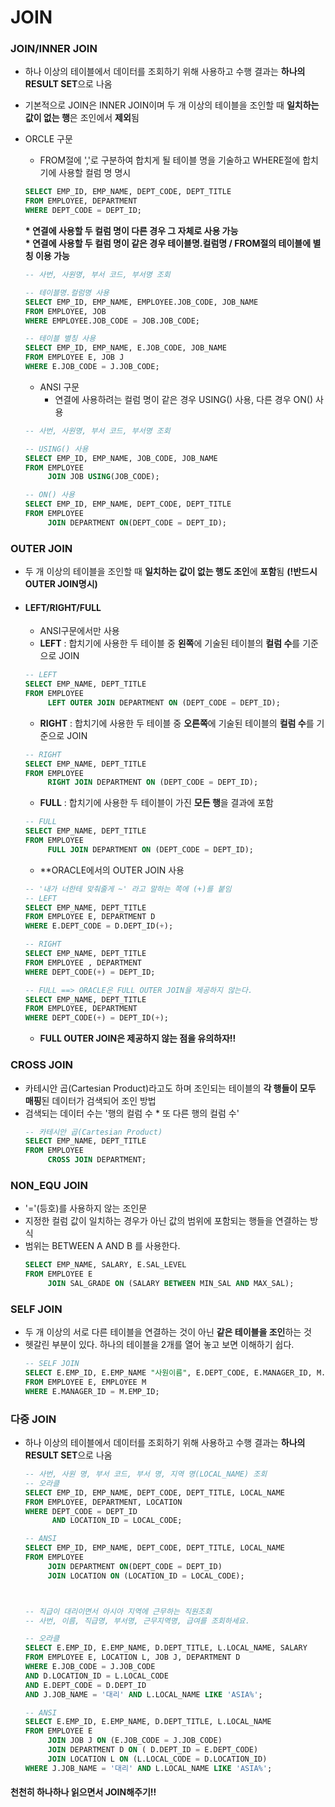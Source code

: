 # JOIN

### JOIN/INNER JOIN
+ 하나 이상의 테이블에서 데이터를 조회하기 위해 사용하고 수행 결과는 **하나의 RESULT SET**으로 나옴
+ 기본적으로 JOIN은 INNER JOIN이며 두 개 이상의 테이블을 조인할 때 **일치하는 값이 없는 행**은 조인에서 **제외**됨
+ ORCLE 구문
  + FROM절에 ','로 구분하여 합치게 될 테이블 명을 기술하고 WHERE절에 합치기에 사용할 컬럼 명 명시
    >
  ```SQL
  SELECT EMP_ID, EMP_NAME, DEPT_CODE, DEPT_TITLE
  FROM EMPLOYEE, DEPARTMENT
  WHERE DEPT_CODE = DEPT_ID;
  ```
  **\* 연결에 사용할 두 컬럼 명이 다른 경우 그 자체로 사용 가능**  
  **\* 연결에 사용할 두 컬럼 명이 같은 경우 테이블명.컬럼명 / FROM절의 테이블에 별칭 이용 가능**
    >
  ```SQL
  -- 사번, 사원명, 부서 코드, 부서명 조회
  
  -- 테이블명.컬럼명 사용
  SELECT EMP_ID, EMP_NAME, EMPLOYEE.JOB_CODE, JOB_NAME
  FROM EMPLOYEE, JOB
  WHERE EMPLOYEE.JOB_CODE = JOB.JOB_CODE;

  -- 테이블 별칭 사용
  SELECT EMP_ID, EMP_NAME, E.JOB_CODE, JOB_NAME
  FROM EMPLOYEE E, JOB J
  WHERE E.JOB_CODE = J.JOB_CODE;
  ```
  
  + ANSI 구문
    + 연결에 사용하려는 컬럼 명이 같은 경우 USING() 사용, 다른 경우 ON() 사용
  >
  ```SQL
  -- 사번, 사원명, 부서 코드, 부서명 조회
  
  -- USING() 사용
  SELECT EMP_ID, EMP_NAME, JOB_CODE, JOB_NAME
  FROM EMPLOYEE
       JOIN JOB USING(JOB_CODE);

  -- ON() 사용
  SELECT EMP_ID, EMP_NAME, DEPT_CODE, DEPT_TITLE
  FROM EMPLOYEE
       JOIN DEPARTMENT ON(DEPT_CODE = DEPT_ID);
  ```
  
### OUTER JOIN
+ 두 개 이상의 테이블을 조인할 때 **일치하는 값이 없는 행도 조인**에 **포함**됨 **(!반드시 OUTER JOIN명시)**
+ #### LEFT/RIGHT/FULL
  + ANSI구문에서만 사용
  + **LEFT** : 합치기에 사용한 두 테이블 중 **왼쪽**에 기술된 테이블의 **컬럼 수**를 기준으로 JOIN
  >
  ```SQL
  -- LEFT
  SELECT EMP_NAME, DEPT_TITLE
  FROM EMPLOYEE
       LEFT OUTER JOIN DEPARTMENT ON (DEPT_CODE = DEPT_ID);
  ```
  + **RIGHT** : 합치기에 사용한 두 테이블 중 **오른쪽**에 기술된 테이블의 **컬럼 수**를 기준으로 JOIN
  >
  ```SQL
  -- RIGHT
  SELECT EMP_NAME, DEPT_TITLE
  FROM EMPLOYEE
       RIGHT JOIN DEPARTMENT ON (DEPT_CODE = DEPT_ID);
  ```
  + **FULL** : 합치기에 사용한 두 테이블이 가진 **모든 행**을 결과에 포함
  >
  ```SQL
  -- FULL
  SELECT EMP_NAME, DEPT_TITLE
  FROM EMPLOYEE
       FULL JOIN DEPARTMENT ON (DEPT_CODE = DEPT_ID);
  ```
  + **ORACLE에서의 OUTER JOIN 사용
  >
  ```SQL
  -- '내가 너한테 맞춰줄게 ~' 라고 말하는 쪽에 (+)를 붙임
  -- LEFT
  SELECT EMP_NAME, DEPT_TITLE
  FROM EMPLOYEE E, DEPARTMENT D
  WHERE E.DEPT_CODE = D.DEPT_ID(+); 
  
  -- RIGHT
  SELECT EMP_NAME, DEPT_TITLE
  FROM EMPLOYEE , DEPARTMENT 
  WHERE DEPT_CODE(+) = DEPT_ID;
  
  -- FULL ==> ORACLE은 FULL OUTER JOIN을 제공하지 않는다.
  SELECT EMP_NAME, DEPT_TITLE
  FROM EMPLOYEE, DEPARTMENT
  WHERE DEPT_CODE(+) = DEPT_ID(+);
  ```
  + **FULL OUTER JOIN은 제공하지 않는 점을 유의하자!!**
### CROSS JOIN 
+ 카테시안 곱(Cartesian Product)라고도 하며 조인되는 테이블의 **각 행들이 모두 매핑**된 데이터가 검색되어 조인 방법
+ 검색되는 데이터 수는 '행의 컬럼 수 * 또 다른 행의 컬럼 수'
  >
  ```SQL
  -- 카테시안 곱(Cartesian Product)
  SELECT EMP_NAME, DEPT_TITLE
  FROM EMPLOYEE
       CROSS JOIN DEPARTMENT;
  ```
### NON_EQU JOIN
+ '='(등호)를 사용하지 않는 조인문
+ 지정한 컬럼 값이 일치하는 경우가 아닌 값의 범위에 포함되는 행들을 연결하는 방식
+ 범위는 BETWEEN A AND B 를 사용한다.
  >
  ```SQL
  SELECT EMP_NAME, SALARY, E.SAL_LEVEL
  FROM EMPLOYEE E
       JOIN SAL_GRADE ON (SALARY BETWEEN MIN_SAL AND MAX_SAL);
  ```
### SELF JOIN
+ 두 개 이상의 서로 다른 테이블을 연결하는 것이 아닌 **같은 테이블을 조인**하는 것
+ 헷갈린 부분이 있다. 하나의 테이블을 2개를 열어 놓고 보면 이해하기 쉽다.
  >
  ```SQL
  -- SELF JOIN
  SELECT E.EMP_ID, E.EMP_NAME "사원이름", E.DEPT_CODE, E.MANAGER_ID, M.EMP_NAME "관리자이름"
  FROM EMPLOYEE E, EMPLOYEE M
  WHERE E.MANAGER_ID = M.EMP_ID;
  ```
### 다중 JOIN
+ 하나 이상의 테이블에서 데이터를 조회하기 위해 사용하고 수행 결과는 **하나의 RESULT SET**으로 나옴
  >
  ```SQL
  -- 사번, 사원 명, 부서 코드, 부서 명, 지역 명(LOCAL_NAME) 조회
  -- 오라클
  SELECT EMP_ID, EMP_NAME, DEPT_CODE, DEPT_TITLE, LOCAL_NAME
  FROM EMPLOYEE, DEPARTMENT, LOCATION
  WHERE DEPT_CODE = DEPT_ID 
        AND LOCATION_ID = LOCAL_CODE;

  -- ANSI 
  SELECT EMP_ID, EMP_NAME, DEPT_CODE, DEPT_TITLE, LOCAL_NAME
  FROM EMPLOYEE
       JOIN DEPARTMENT ON(DEPT_CODE = DEPT_ID)
       JOIN LOCATION ON (LOCATION_ID = LOCAL_CODE);
  
  
  
  -- 직급이 대리이면서 아시아 지역에 근무하는 직원조회
  -- 사번, 이름, 직급명, 부서명, 근무지역명, 급여를 조회하세요.

  -- 오라클
  SELECT E.EMP_ID, E.EMP_NAME, D.DEPT_TITLE, L.LOCAL_NAME, SALARY
  FROM EMPLOYEE E, LOCATION L, JOB J, DEPARTMENT D
  WHERE E.JOB_CODE = J.JOB_CODE
  AND D.LOCATION_ID = L.LOCAL_CODE
  AND E.DEPT_CODE = D.DEPT_ID
  AND J.JOB_NAME = '대리' AND L.LOCAL_NAME LIKE 'ASIA%';

  -- ANSI
  SELECT E.EMP_ID, E.EMP_NAME, D.DEPT_TITLE, L.LOCAL_NAME 
  FROM EMPLOYEE E
       JOIN JOB J ON (E.JOB_CODE = J.JOB_CODE)
       JOIN DEPARTMENT D ON ( D.DEPT_ID = E.DEPT_CODE)
       JOIN LOCATION L ON (L.LOCAL_CODE = D.LOCATION_ID)
  WHERE J.JOB_NAME = '대리' AND L.LOCAL_NAME LIKE 'ASIA%';
  ```
  
#### 천천히 하나하나 읽으면서 JOIN해주기!!
